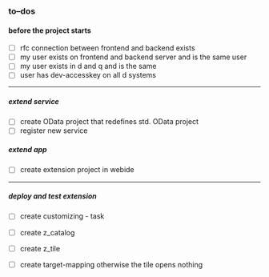 
### to–dos 
#### before the project starts
- [ ] rfc connection between frontend and backend exists
- [ ] my user exists on frontend and backend server and is the same user
- [ ] my user exists in d and q and is the same
- [ ] user has dev-accesskey on all d systems
____________________________________
##### extend service
- [ ] create OData project that redefines std. OData project 
- [ ] register new service
##### extend app
- [ ] create extension project in webide
__________________________________
##### deploy and test extension
- [ ] create customizing - task
- [ ] create z_catalog
- [ ] create z_tile
- [ ] create target-mapping otherwise the tile opens nothing 

